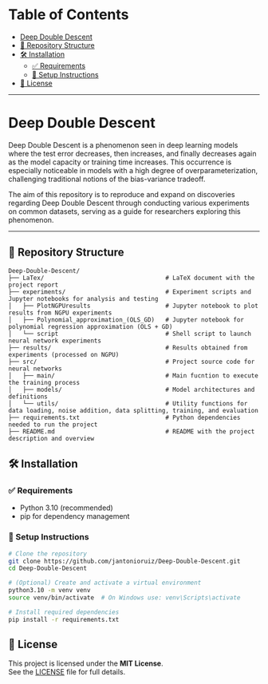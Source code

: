 # Table of Contents

- [Deep Double Descent](#deep-double-descent)
- [📁 Repository Structure](#-repository-structure)
- [🛠️ Installation](#-installation)
  - [✅ Requirements](#-requirements)
  - [🔧 Setup Instructions](#-setup-instructions)
- [📄 License](#-license)

---

# Deep Double Descent
Deep Double Descent is a phenomenon seen in deep learning models where the test error decreases, then increases, and finally decreases again as the model capacity or training time increases. This occurrence is especially noticeable in models with a high degree of overparameterization, challenging traditional notions of the bias-variance tradeoff.

The aim of this repository is to reproduce and expand on discoveries regarding Deep Double Descent through conducting various experiments on common datasets, serving as a guide for researchers exploring this phenomenon.

---

## 📁 Repository Structure

```plaintext
Deep-Double-Descent/  
├── LaTex/                                  # LaTeX document with the project report  
├── experiments/                            # Experiment scripts and Jupyter notebooks for analysis and testing
│   ├── PlotNGPUresults                     # Jupyter notebook to plot results from NGPU experiments  
│   ├── Polynomial_approximation_(OLS_GD)   # Jupyter notebook for polynomial regression approximation (OLS + GD)
│   └── script                              # Shell script to launch neural network experiments 
├── results/                                # Results obtained from experiments (processed on NGPU)  
├── src/                                    # Project source code for neural networks
│   ├── main/                               # Main fucntion to execute the training process 
│   ├── models/                             # Model architectures and definitions
│   └── utils/                              # Utility functions for data loading, noise addition, data splitting, training, and evaluation
├── requirements.txt                        # Python dependencies needed to run the project  
├── README.md                               # README with the project description and overview   
```

## 🛠️ Installation

### ✅ Requirements

- Python 3.10 (recommended)
- pip for dependency management

### 🔧 Setup Instructions

```bash
# Clone the repository
git clone https://github.com/jantonioruiz/Deep-Double-Descent.git
cd Deep-Double-Descent

# (Optional) Create and activate a virtual environment
python3.10 -m venv venv
source venv/bin/activate  # On Windows use: venv\Scripts\activate

# Install required dependencies
pip install -r requirements.txt
```

## 📄 License

This project is licensed under the **MIT License**.  
See the [LICENSE](LICENSE) file for full details.